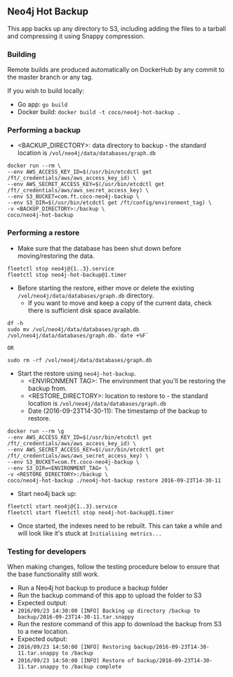 ## Neo4j Hot Backup
This app backs up any directory to S3, including adding the files to a tarball and compressing it using Snappy compression.

### Building
Remote builds are produced automatically on DockerHub by any commit to the master branch or any tag.

If you wish to build locally:
- Go app: `go build`
- Docker build: `docker build -t coco/neo4j-hot-backup .`

### Performing a backup

- &lt;BACKUP_DIRECTORY&gt;: data directory to backup - the standard location is `/vol/neo4j/data/databases/graph.db`

```
docker run --rm \
--env AWS_ACCESS_KEY_ID=$(/usr/bin/etcdctl get /ft/_credentials/aws/aws_access_key_id) \
--env AWS_SECRET_ACCESS_KEY=$(/usr/bin/etcdctl get /ft/_credentials/aws/aws_secret_access_key) \
--env S3_BUCKET=com.ft.coco-neo4j-backup \
--env S3_DIR=$(/usr/bin/etcdctl get /ft/config/environment_tag) \
-v <BACKUP_DIRECTORY>:/backup \
coco/neo4j-hot-backup
```

### Performing a restore
- Make sure that the database has been shut down before moving/restoring the data.

```
fleetctl stop neo4j@{1..3}.service
fleetctl stop neo4j-hot-backup@1.timer
```

- Before starting the restore, either move or delete the existing `/vol/neo4j/data/databases/graph.db` directory.
    - If you want to move and keep a copy of the current data, check there is sufficient disk space available.

```
df -h
sudo mv /vol/neo4j/data/databases/graph.db /vol/neo4j/data/databases/graph.db.`date +%F`

OR

sudo rm -rf /vol/neo4j/data/databases/graph.db
```

- Start the restore using `neo4j-hot-backup`.
    - &lt;ENVIRONMENT TAG&gt;: The environment that you'll be restoring the backup from.
    - &lt;RESTORE_DIRECTORY&gt;: location to restore to - the standard location is `/vol/neo4j/data/databases/graph.db`
    - Date (2016-09-23T14-30-11): The timestamp of the backup to restore.

```
docker run --rm \g
--env AWS_ACCESS_KEY_ID=$(/usr/bin/etcdctl get /ft/_credentials/aws/aws_access_key_id) \
--env AWS_SECRET_ACCESS_KEY=$(/usr/bin/etcdctl get /ft/_credentials/aws/aws_secret_access_key) \
--env S3_BUCKET=com.ft.coco-neo4j-backup \
--env S3_DIR=<ENVIRONMENT_TAG> \
-v <RESTORE_DIRECTORY>:/backup \
coco/neo4j-hot-backup ./neo4j-hot-backup restore 2016-09-23T14-30-11
```

- Start neo4j back up:

```
fleetctl start neo4j@{1..3}.service
fleetctl start fleetctl stop neo4j-hot-backup@1.timer
```

- Once started, the indexes need to be rebuilt.  This can take a while and will look like it's stuck at `Initialising metrics...`


### Testing for developers
When making changes, follow the testing procedure below to ensure that the base functionality still work.
- Run a Neo4j hot backup to produce a backup folder
- Run the backup command of this app to upload the folder to S3
 - Expected output:
 - `2016/09/23 14:30:00 [INFO] Backing up directory /backup to backup/2016-09-23T14-30-11.tar.snappy`
- Run the restore command of this app to download the backup from S3 to a new location.
 - Expected output: 
 - `2016/09/23 14:50:00 [INFO] Restoring backup/2016-09-23T14-30-11.tar.snappy to /backup`
 - `2016/09/23 14:50:00 [INFO] Restore of backup/2016-09-23T14-30-11.tar.snappy to /backup complete`

